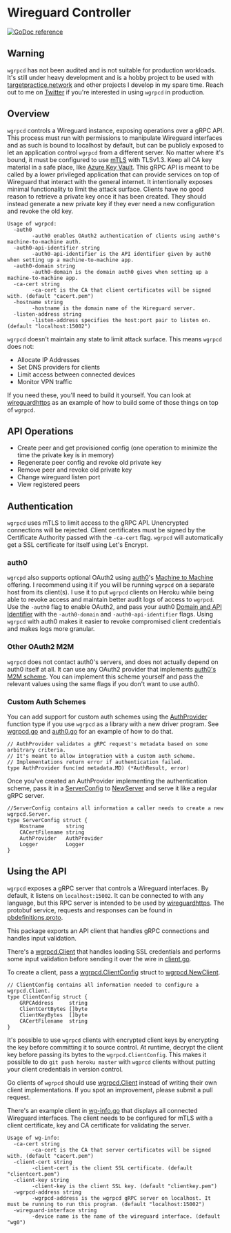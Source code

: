 # Wireguard Controller

[![GoDoc reference](https://img.shields.io/badge/godoc-reference-blue.svg)](https://godoc.org/github.com/joncooperworks/wgrpcd)

## Warning
`wgrpcd` has not been audited and is not suitable for production workloads.
It's still under heavy development and is a hobby project to be used with [targetpractice.network](https://targetpractice.network) and other projects I develop in my spare time.
Reach out to me on [Twitter](https://twitter.com/joncooperworks) if you're interested in using `wgrpcd` in production.

## Overview
`wgrpcd` controls a Wireguard instance, exposing operations over a gRPC API.
This process must run with permissions to manipulate Wireguard interfaces and as such is bound to localhost by default, but can be publicly exposed to let an application control `wgrpcd` from a different server.
No matter where it's bound, it must be configured to use [mTLS](https://developers.cloudflare.com/access/service-auth/mtls) with TLSv1.3.
Keep all CA key material in a safe place, like [Azure Key Vault](https://godoc.org/github.com/Azure/azure-sdk-for-go/services/keyvault/v7.0/keyvault).
This gRPC API is meant to be called by a lower privileged application that can provide services on top of Wireguard that interact with the general internet.
It intentionally exposes minimal functionality to limit the attack surface.
Clients have no good reason to retrieve a private key once it has been created.
They should instead generate a new private key if they ever need a new configuration and revoke the old key.

```
Usage of wgrpcd:
  -auth0
        -auth0 enables OAuth2 authentication of clients using auth0's machine-to-machine auth.
  -auth0-api-identifier string
        -auth0-api-identifier is the API identifier given by auth0 when setting up a machine-to-machine app.
  -auth0-domain string
        -auth0-domain is the domain auth0 gives when setting up a machine-to-machine app.
  -ca-cert string
        -ca-cert is the CA that client certificates will be signed with. (default "cacert.pem")
  -hostname string
        -hostname is the domain name of the Wireguard server.
  -listen-address string
        -listen-address specifies the host:port pair to listen on. (default "localhost:15002")
```

`wgrpcd` doesn't maintain any state to limit attack surface.
This means `wgrpcd` does not:
+ Allocate IP Addresses
+ Set DNS providers for clients
+ Limit access between connected devices
+ Monitor VPN traffic

If you need these, you'll need to build it yourself.
You can look at [wireguardhttps](https://github.com/joncooperworks/wireguardhttps) as an example of how to build some of those things on top of `wgrpcd`.

## API Operations
+ Create peer and get provisioned config (one operation to minimize the time the private key is in memory)
+ Regenerate peer config and revoke old private key 
+ Remove peer and revoke old private key
+ Change wireguard listen port
+ View registered peers

## Authentication
`wgrpcd` uses mTLS to limit access to the gRPC API.
Unencrypted connections will be rejected.
Client certificates must be signed by the Certificate Authority passed with the `-ca-cert` flag.
`wgrpcd` will automatically get a SSL certificate for itself using Let's Encrypt.

### auth0
`wgrcpd` also supports optional OAuth2 using [auth0](https://auth0.com/)'s [Machine to Machine](https://auth0.com/machine-to-machine) offering.
I recommend using it if you will be running `wgrpcd` on a separate host from its client(s).
I use it to put `wgrpcd` clients on Heroku while being able to revoke access and maintain better audit logs of access to `wgrpcd`.
Use the `-auth0` flag to enable OAuth2, and pass your auth0 [Domain and API Identifier](https://auth0.com/docs/get-started/set-up-apis) with the `-auth0-domain` and `-auth0-api-identifier` flags.
Using `wgrpcd` with auth0 makes it easier to revoke compromised client credentials and makes logs more granular.

### Other OAuth2 M2M
`wgrpcd` does not contact auth0's servers, and does not actually depend on auth0 itself at all.
It can use any OAuth2 provider that implements [auth0's M2M scheme](https://auth0.com/blog/using-m2m-authorization/).
You can implement this scheme yourself and pass the relevant values using the same flags if you don't want to use auth0.

### Custom Auth Schemes
You can add support for custom auth schemes using the [AuthProvider](https://godoc.org/github.com/JonCooperWorks/wgrpcd#AuthProvider) function type if you use `wgrpcd` as a library with a new driver program.
See [wgrpcd.go](https://github.com/JonCooperWorks/wgrpcd/blob/master/cmd/wgrpcd/wgrpcd.go) and [auth0.go](https://github.com/JonCooperWorks/wgrpcd/blob/master/auth0.go) for an example of how to do that.

```
// AuthProvider validates a gRPC request's metadata based on some arbitrary criteria.
// It's meant to allow integration with a custom auth scheme.
// Implementations return error if authentication failed.
type AuthProvider func(md metadata.MD) (*AuthResult, error)
```

Once you've created an AuthProvider implementing the authentication scheme, pass it in a [ServerConfig](https://godoc.org/github.com/JonCooperWorks/wgrpcd#ServerConfig) to [NewServer](https://godoc.org/github.com/JonCooperWorks/wgrpcd#NewServer) and serve it like a regular gRPC server.

```
//ServerConfig contains all information a caller needs to create a new wgrpcd.Server.
type ServerConfig struct {
	Hostname       string
	CACertFilename string
	AuthProvider   AuthProvider
	Logger         Logger
}
```


## Using the API
```wgrpcd``` exposes a gRPC server that controls a Wireguard interfaces.
By default, it listens on ```localhost:15002```.
It can be connected to with any language, but this RPC server is intended to be used by [wireguardhttps](https://github.com/joncooperworks/wireguardhttps).
The protobuf service, requests and responses can be found in [pbdefinitions.proto](https://github.com/JonCooperWorks/wgrpcd/blob/master/pbdefinitions.proto).

This package exports an API client that handles gRPC connections and handles input validation.


There's a [wgrpcd.Client](https://godoc.org/github.com/JonCooperWorks/wgrpcd#Client) that handles loading SSL credentials and performs some input validation before sending it over the wire in [client.go](https://github.com/JonCooperWorks/wgrpcd/blob/master/client.go).

To create a client, pass a [wgrpcd.ClientConfig](https://godoc.org/github.com/JonCooperWorks/wgrpcd#ClientConfig) struct to [wgrpcd.NewClient](https://godoc.org/github.com/JonCooperWorks/wgrpcd#NewClient).

```
// ClientConfig contains all information needed to configure a wgrpcd.Client.
type ClientConfig struct {
	GRPCAddress     string
	ClientCertBytes []byte
	ClientKeyBytes  []byte
	CACertFilename  string
}
```

It's possible to use `wgrpcd` clients with encrypted client keys by encrypting the key before committing it to source control.
At runtime, decrypt the client key before passing its bytes to the `wgrpcd.ClientConfig`.
This makes it possible to do `git push heroku master` with `wgprcd` clients without putting your client credentials in version control.


Go clients of `wgrpcd` should use [wgrpcd.Client](https://godoc.org/github.com/JonCooperWorks/wgrpcd#Client) instead of writing their own client implementations.
If you spot an improvement, please submit a pull request.

There's an example client in [wg-info.go](https://github.com/JonCooperWorks/wgrpcd/blob/master/cmd/example/wg-info.go) that displays all connected Wireguard interfaces.
The client needs to be configured for mTLS with a client certificate, key and CA certificate for validating the server.

```
Usage of wg-info:
  -ca-cert string
        -ca-cert is the CA that server certificates will be signed with. (default "cacert.pem")
  -client-cert string
        -client-cert is the client SSL certificate. (default "clientcert.pem")
  -client-key string
        -client-key is the client SSL key. (default "clientkey.pem")
  -wgrpcd-address string
        -wgrpcd-address is the wgrpcd gRPC server on localhost. It must be running to run this program. (default "localhost:15002")
  -wireguard-interface string
        -device name is the name of the wireguard interface. (default "wg0")